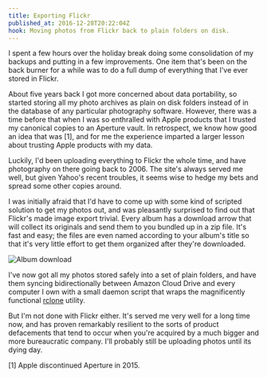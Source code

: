```yaml
---
title: Exporting Flickr
published_at: 2016-12-28T20:22:04Z
hook: Moving photos from Flickr back to plain folders on disk.
---
```


I spent a few hours over the holiday break doing some consolidation of my
backups and putting in a few improvements. One item that's been on the back
burner for a while was to do a full dump of everything that I've ever stored in
Flickr.

About five years back I got more concerned about data portability, so started
storing all my photo archives as plain on disk folders instead of in the
database of any particular photography software. However, there was a time
before that when I was so enthralled with Apple products that I trusted my
canonical copies to an Aperture vault. In retrospect, we know how good an idea
that was [1], and for me the experience imparted a larger lesson about trusting
Apple products with my data.

Luckily, I'd been uploading everything to Flickr the whole time, and have
photography on there going back to 2006. The site's always served me well, but
given Yahoo's recent troubles, it seems wise to hedge my bets and spread some
other copies around.

I was initially afraid that I'd have to come up with some kind of scripted
solution to get my photos out, and was pleasantly surprised to find out that
Flickr's made image export trivial. Every album has a download arrow that will
collect its originals and send them to you bundled up in a zip file. It's fast
and easy; the files are even named according to your album's title so that it's
very little effort to get them organized after they're downloaded.

![Album download](/assets/images/fragments/exporting-flickr/album-download.png)

I've now got all my photos stored safely into a set of plain folders, and have
them syncing bidirectionally between Amazon Cloud Drive and every computer I
own with a small daemon script that wraps the magnificently functional [rclone]
utility.

But I'm not done with Flickr either. It's served me very well for a long time
now, and has proven remarkably resilient to the sorts of product defacements
that tend to occur when you're acquired by a much bigger and more bureaucratic
company. I'll probably still be uploading photos until its dying day.

[1] Apple discontinued Aperture in 2015.

[rclone]: http://rclone.org/

